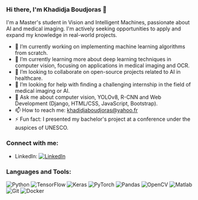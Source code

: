 ### Hi there, I'm Khadidja Boudjoras 👋

I'm a Master's student in Vision and Intelligent Machines, passionate about AI and medical imaging. I'm actively seeking opportunities to apply and expand my knowledge in real-world projects.

- 🔭 I’m currently working on implementing machine learning algorithms from scratch.
- 🌱 I’m currently learning more about deep learning techniques in computer vision, focusing on applications in medical imaging and OCR.
- 👯 I’m looking to collaborate on open-source projects related to AI in healthcare.
- 🤔 I’m looking for help with finding a challenging internship in the field of medical imaging or AI.
- 💬 Ask me about computer vision, YOLOv8, R-CNN and Web Development (Django, HTML/CSS, JavaScript, Bootstrap).
- 📫 How to reach me: [khadidjaboudjoras@yahoo.fr](mailto:khadidjaboudjoras@yahoo.fr)
- ⚡ Fun fact: I presented my bachelor's project at a conference under the auspices of UNESCO.

### Connect with me:

- LinkedIn: [![LinkedIn](https://img.shields.io/badge/-LinkedIn-0077B5?style=for-the-badge&logo=linkedin&logoColor=white)]([https://www.linkedin.com/in/khadidja-boudjoras](https://www.linkedin.com/in/khadidja-boudjoras-366ab1246/))

### Languages and Tools:

![Python](https://img.shields.io/badge/-Python-3776AB?style=for-the-badge&logo=python&logoColor=white)
![TensorFlow](https://img.shields.io/badge/-TensorFlow-FF6F00?style=for-the-badge&logo=TensorFlow&logoColor=white)
![Keras](https://img.shields.io/badge/-Keras-D00000?style=for-the-badge&logo=Keras&logoColor=white)
![PyTorch](https://img.shields.io/badge/-PyTorch-EE4C2C?style=for-the-badge&logo=PyTorch&logoColor=white)
![Pandas](https://img.shields.io/badge/-Pandas-150458?style=for-the-badge&logo=pandas&logoColor=white)
![OpenCV](https://img.shields.io/badge/-OpenCV-5C3EE8?style=for-the-badge&logo=opencv&logoColor=white)
![Matlab](https://img.shields.io/badge/-Matlab-0076A8?style=for-the-badge&logo=mathworks&logoColor=white)
![Git](https://img.shields.io/badge/-Git-F05032?style=for-the-badge&logo=git&logoColor=white)
![Docker](https://img.shields.io/badge/-Docker-2496ED?style=for-the-badge&logo=docker&logoColor=white)



